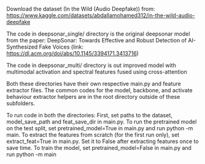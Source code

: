 Download the dataset (In the Wild (Audio Deepfake)) from: https://www.kaggle.com/datasets/abdallamohamed312/in-the-wild-audio-deepfake

The code in deepsonar_single/ directory is the original deepsonar model from the paper: DeepSonar: Towards Effective and Robust Detection of AI-Synthesized Fake Voices (link: https://dl.acm.org/doi/abs/10.1145/3394171.3413716)

The code in deepsonar_multi/ directory is out improved model with multimodal activation and spectral features fused using cross-attention

Both these directories have their own respective main.py and feature extractor files. The common codes for the model, backbone, and activate behaviour extractor helpers are in the root directory outside of these subfolders.

To run code in both the directories:
First, set paths to the dataset, model_save_path and feat_save_dir in main.py. 
To run the pretrained model on the test split, set pretrained_model=True in main.py and run python -m main.
To extract the features from scratch (for the first run only), set extract_feat=True in main.py. Set it to False after extracting features once to save time. 
To train the model, set pretrained_model=False in main.py and run python -m main
